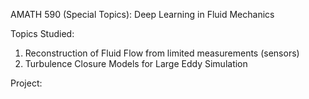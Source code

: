 AMATH 590 (Special Topics): Deep Learning in Fluid Mechanics

Topics Studied:
1. Reconstruction of Fluid Flow from limited measurements (sensors)
2. Turbulence Closure Models for Large Eddy Simulation

Project:

